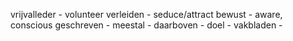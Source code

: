 vrijvalleder - volunteer
verleiden - seduce/attract
bewust - aware, conscious
geschreven - 
meestal - 
daarboven - 
doel - 
vakbladen - 
